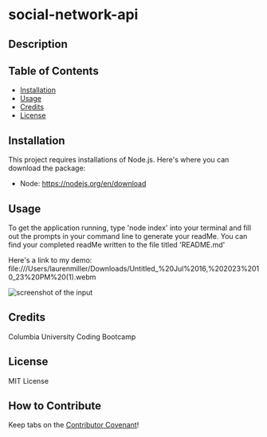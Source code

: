 # social-network-api

## Description



## Table of Contents

- [Installation](#installation)
- [Usage](#usage)
- [Credits](#credits)
- [License](#license)

## Installation

This project requires installations of Node.js. Here's where you can download the package:
- Node: https://nodejs.org/en/download

## Usage

To get the application running, type 'node index' into your terminal and fill out the prompts in your command line to generate your readMe. You can find your completed readMe written to the file titled 'README.md' 

Here's a link to my demo: file:///Users/laurenmiller/Downloads/Untitled_%20Jul%2016,%202023%2010_23%20PM%20(1).webm

![screenshot of the input](./screenshot.png)

## Credits

Columbia University Coding Bootcamp

## License

MIT License

## How to Contribute

Keep tabs on the [Contributor Covenant](https://www.contributor-covenant.org/)!
